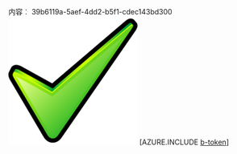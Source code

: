 内容︰ 39b6119a-5aef-4dd2-b5f1-cdec143bd300![图像](e985e798-7ca6-4723-b220-6158a2ebff70.png)
[AZURE.INCLUDE [b-token](db1c888e-2005-4b6c-b371-59f26a054ce2.md)]
